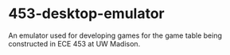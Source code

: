 # 453-desktop-emulator
An emulator used for developing games for the game table being constructed in ECE 453 at UW Madison.
